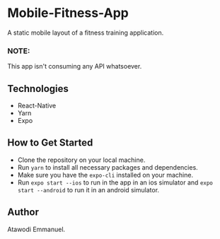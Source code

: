 # Mobile-Fitness-App
A static mobile layout of a fitness training application.
### NOTE:
This app isn't consuming any API whatsoever.

## Technologies
* React-Native
* Yarn
* Expo

## How to Get Started
* Clone the repository on your local machine.
* Run `yarn` to install all necessary packages and dependencies.
* Make sure you have the `expo-cli` installed on your machine.
* Run `expo start --ios` to run in the app in an ios simulator and `expo start --android` to run it in an android simulator.

## Author
Atawodi Emmanuel.
